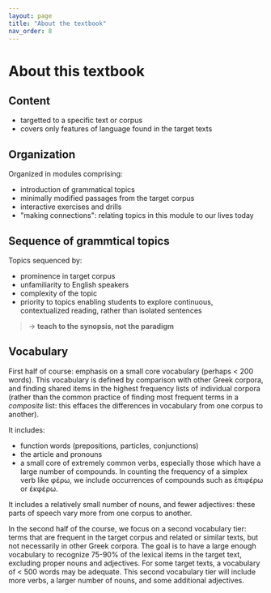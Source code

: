 ```yaml
---
layout: page
title: "About the textbook"
nav_order: 8
---
```


# About this textbook

## Content

- targetted to a specific text or corpus
- covers only features of language found in the target texts


## Organization

Organized in modules comprising:

- introduction of grammatical topics
- minimally modified passages from the target corpus
- interactive exercises and drills
- "making connections": relating topics in this module to our lives today

## Sequence of grammtical topics

Topics sequenced by: 

- prominence in target corpus
- unfamiliarity to English speakers
- complexity of the topic 
- priority to topics enabling students to explore continuous, contextualized reading, rather than isolated sentences

> -> **teach to the synopsis, not the paradigm**

## Vocabulary

First half of course: emphasis on a small core vocabulary (perhaps < 200 words).  This vocabulary is defined by comparison with other Greek corpora, and finding shared items in the highest frequency lists of individual corpora (rather than the common practice of finding most frequent terms in a *composite* list:  this effaces the differences in vocabulary from one corpus to another).

It includes:

- function words (prepositions, particles, conjunctions)
- the article and pronouns
- a small core of extremely common verbs, especially those which have a large number of compounds.  In counting the frequency of a simplex verb like φέρω, we include occurrences of compounds such as ἐπιφέρω or ἐκφέρω.

It includes a relatively small number of nouns, and fewer adjectives:  these parts of speech vary more from one corpus to another.


In the second half of the course, we focus on a second vocabulary tier:  terms that are frequent in the target corpus and related or similar texts, but not necessarily in other Greek corpora.  The goal is to have a large enough vocabulary to recognize 75-90% of the lexical items in the target text, excluding proper nouns and adjectives.  For some target texts, a vocabulary of < 500 words may be adequate.  This second vocabulary tier will include more verbs, a larger number of nouns, and some additional adjectives.






